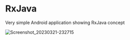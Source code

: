 # RxJava
Very simple Android application showing RxJava concept



 
![Screenshot_20230321-232715](https://user-images.githubusercontent.com/88285492/226798520-12e5060e-0c15-454d-b836-920e2565e1a4.jpg)
